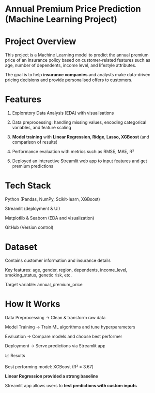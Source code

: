 # Annual Premium Price Prediction (Machine Learning Project)

# Project Overview

This project is a Machine Learning model to predict the annual premium price of an insurance policy based on customer-related features such as age, number of dependents, income level, and lifestyle attributes.

The goal is to help **insurance companies** and analysts make data-driven pricing decisions and provide personalised offers to customers.

# Features

1. Exploratory Data Analysis (EDA) with visualisations

2. Data preprocessing: handling missing values, encoding categorical variables, and feature scaling

3. **Model training** with **Linear Regression, Ridge, Lasso, XGBoost** (and comparison of results)

4. Performance evaluation with metrics such as RMSE, MAE, R²

5. Deployed an interactive Streamlit web app to input features and get premium predictions

# Tech Stack

Python (Pandas, NumPy, Scikit-learn, XGBoost)

Streamlit (deployment & UI)

Matplotlib & Seaborn (EDA and visualization)

GitHub (Version control)

# Dataset

Contains customer information and insurance details

Key features: age, gender, region, dependents, income_level, smoking_status, genetic risk, etc.

Target variable: annual_premium_price

# How It Works

Data Preprocessing → Clean & transform raw data

Model Training → Train ML algorithms and tune hyperparameters

Evaluation → Compare models and choose best performer

Deployment → Serve predictions via Streamlit app

📈 Results

Best performing model: XGBoost (R² = 3.67)

**Linear Regression provided a strong baseline**

Streamlit app allows users to **test predictions with custom inputs**
